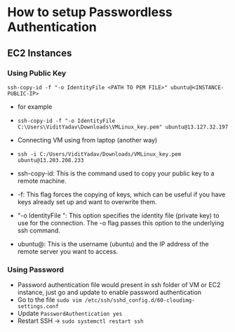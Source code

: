 # How to setup Passwordless Authentication

## EC2 Instances

### Using Public Key

```
ssh-copy-id -f "-o IdentityFile <PATH TO PEM FILE>" ubuntu@<INSTANCE-PUBLIC-IP>
```
- for example
- `ssh-copy-id -f "-o IdentityFile C:\Users\ViditYadav\Downloads\VMLinux_key.pem" ubuntu@13.127.32.197`
- Connecting VM using from laptop (another way)
- `ssh -i C:/Users/ViditYadav/Downloads/VMLinux_key.pem ubuntu@13.203.208.233`

- ssh-copy-id: This is the command used to copy your public key to a remote machine.
- -f: This flag forces the copying of keys, which can be useful if you have keys already set up and want to overwrite them.
- "-o IdentityFile <PATH TO PEM FILE>": This option specifies the identity file (private key) to use for the connection. The -o flag passes this option to the underlying ssh command.
- ubuntu@<INSTANCE-IP>: This is the username (ubuntu) and the IP address of the remote server you want to access.

### Using Password 

- Password authentication file would present in ssh folder of VM or EC2 instance, just go and update to enable password authentication
- Go to the file `sudo vim /etc/ssh/sshd_config.d/60-cloudimg-settings.conf`
- Update `PasswordAuthentication yes`
- Restart SSH -> `sudo systemctl restart ssh`


